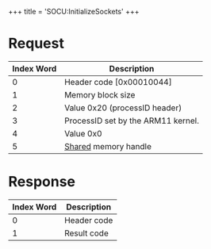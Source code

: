 +++
title = 'SOCU:InitializeSockets'
+++

# Request

| Index Word | Description                            |
|------------|----------------------------------------|
| 0          | Header code \[0x00010044\]             |
| 1          | Memory block size                      |
| 2          | Value 0x20 (processID header)          |
| 3          | ProcessID set by the ARM11 kernel.     |
| 4          | Value 0x0                              |
| 5          | [Shared](SVC "wikilink") memory handle |

# Response

| Index Word | Description |
|------------|-------------|
| 0          | Header code |
| 1          | Result code |
